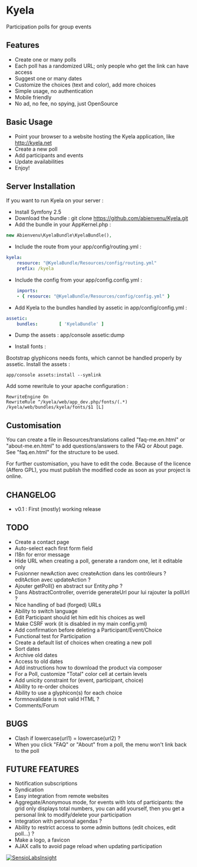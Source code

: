 Kyela
=====

Participation polls for group events

Features
--------

* Create one or many polls
* Each poll has a randomized URL; only people who get the link can have access
* Suggest one or many dates
* Customize the choices (text and color), add more choices
* Simple usage, no authentication
* Mobile friendly
* No ad, no fee, no spying, just OpenSource

Basic Usage
-----------

* Point your browser to a website hosting the Kyela application, like http://kyela.net
* Create a new poll
* Add participants and events
* Update availabilities
* Enjoy!

Server Installation
-------------------

If you want to run Kyela on your server :

* Install Symfony 2.5
* Download the bundle :
    git clone https://github.com/abienvenu/Kyela.git
* Add the bundle in your AppKernel.php :
```php
new Abienvenu\KyelaBundle\KyelaBundle(),
```
* Include the route from your app/config/routing.yml :
```YAML
kyela:
    resource: "@KyelaBundle/Resources/config/routing.yml"
    prefix: /kyela
```
* Include the config from your app/config.config.yml :
```YAML
    imports:
	- { resource: "@KyelaBundle/Resources/config/config.yml" }
```
* Add Kyela to the bundles handled by assetic in app/config/config.yml :
```YAML
assetic:
    bundles:        [ 'KyelaBundle' ]
```
* Dump the assets :
    app/console assetic:dump

* Install fonts :

Bootstrap glyphicons needs fonts, which cannot be handled properly by assetic.
Install the assets :

    app/console assets:install --symlink

Add some rewritule to your apache configuration :

    RewriteEngine On
    RewriteRule ^/kyela/web/app_dev.php/fonts/(.*) /kyela/web/bundles/kyela/fonts/$1 [L]

Customisation
-------------

You can create a file in Resources/translations called "faq-me.en.html" or "about-me.en.html" to add questions/answers to the FAQ or About page. See "faq.en.html" for the structure to be used.

For further customisation, you have to edit the code. Because of the licence (Affero GPL), you must publish the modified code as soon as your project is online.

CHANGELOG
---------

* v0.1 : First (mostly) working release

TODO
----
* Create a contact page
* Auto-select each first form field
* l18n for error message
* Hide URL when creating a poll, generate a random one, let it editable only
* Fusionner newAction avec createAction dans les contrôleurs ? editAction avec updateAction ?
* Ajouter getPoll() en abstract sur Entity.php ?
* Dans AbstractController, override generateUrl pour lui rajouter la pollUrl ?
* Nice handling of bad (forged) URLs
* Ability to switch language
* Edit Participant should let him edit his choices as well
* Make CSRF work (it is disabled in my main config.yml)
* Add confirmation before deleting a Participant/Event/Choice
* Functional test for Participation
* Create a default list of choices when creating a new poll
* Sort dates
* Archive old dates
* Access to old dates
* Add instructions how to download the product via composer
* For a Poll, customize "Total" color cell at certain levels
* Add unicity constraint for (event, participant, choice)
* Ability to re-order choices
* Ability to use a glyphicon(s) for each choice
* formnovalidate is not valid HTML ?
* Comments/Forum

BUGS
----

* Clash if lowercase(url1) = lowercase(url2) ?
* When you click "FAQ" or "About" from a poll, the menu won't link back to the poll

FUTURE FEATURES
---------------

* Notification subscriptions
* Syndication
* Easy integration from remote websites
* Aggregate/Anonymous mode, for events with lots of participants: the grid only displays total numbers, you can add yourself, then you get a personal link to modify/delete your participation
* Integration with personal agendas ?
* Ability to restrict access to some admin buttons (edit choices, edit poll...) ?
* Make a logo, a favicon
* AJAX calls to avoid page reload when updating participation

[![SensioLabsInsight](https://insight.sensiolabs.com/projects/bca46a72-4438-47e7-b629-4b9926e802a6/big.png)](https://insight.sensiolabs.com/projects/bca46a72-4438-47e7-b629-4b9926e802a6)
